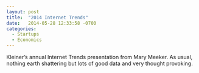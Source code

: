 ```yaml
---
layout: post
title:  "2014 Internet Trends"
date:   2014-05-28 12:33:58 -0700
categories:
  - Startups
  - Economics
---
```


Kleiner’s annual Internet Trends presentation from Mary Meeker. As usual, nothing earth shattering but lots of good data and very thought provoking.

